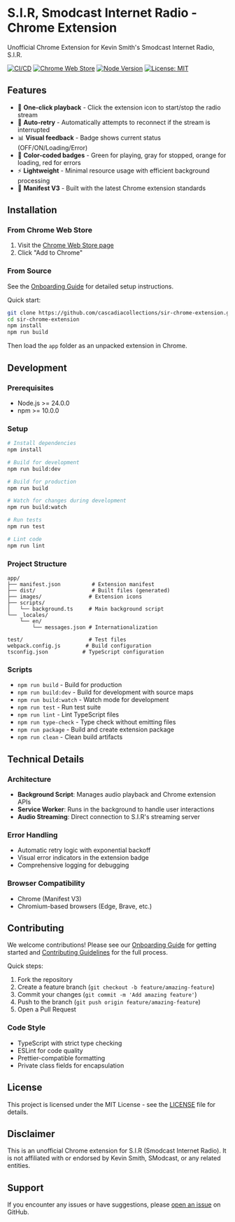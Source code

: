 # S.I.R, Smodcast Internet Radio - Chrome Extension

Unofficial Chrome Extension for Kevin Smith's Smodcast Internet Radio, S.I.R.

[![CI/CD](https://github.com/cascadiacollections/sir-chrome-extension/actions/workflows/ci.yml/badge.svg)](https://github.com/cascadiacollections/sir-chrome-extension/actions/workflows/ci.yml)
[![Chrome Web Store](https://img.shields.io/chrome-web-store/d/gmmjhhjkjopgmnpidenddlplckefdbjd.svg)](https://chrome.google.com/webstore/developer/edit/gmmjhhjkjopgmnpidenddlplckefdbjd)
[![Node Version](https://img.shields.io/badge/node-%3E%3D24.0.0-brightgreen)](https://nodejs.org)
[![License: MIT](https://img.shields.io/badge/License-MIT-blue.svg)](LICENSE)

## Features

- 🎵 **One-click playback** - Click the extension icon to start/stop the radio stream
- 🔄 **Auto-retry** - Automatically attempts to reconnect if the stream is interrupted
- 📊 **Visual feedback** - Badge shows current status (OFF/ON/Loading/Error)
- 🎨 **Color-coded badges** - Green for playing, gray for stopped, orange for loading, red for
  errors
- ⚡ **Lightweight** - Minimal resource usage with efficient background processing
- 🔧 **Manifest V3** - Built with the latest Chrome extension standards

## Installation

### From Chrome Web Store

1. Visit the
   [Chrome Web Store page](https://chrome.google.com/webstore/developer/edit/gmmjhhjkjopgmnpidenddlplckefdbjd)
2. Click "Add to Chrome"

### From Source

See the [Onboarding Guide](ONBOARDING.md) for detailed setup instructions.

Quick start:

```bash
git clone https://github.com/cascadiacollections/sir-chrome-extension.git
cd sir-chrome-extension
npm install
npm run build
```

Then load the `app` folder as an unpacked extension in Chrome.

## Development

### Prerequisites

- Node.js >= 24.0.0
- npm >= 10.0.0

### Setup

```bash
# Install dependencies
npm install

# Build for development
npm run build:dev

# Build for production
npm run build

# Watch for changes during development
npm run build:watch

# Run tests
npm run test

# Lint code
npm run lint
```

### Project Structure

```
app/
├── manifest.json          # Extension manifest
├── dist/                  # Built files (generated)
├── images/               # Extension icons
├── scripts/
│   └── background.ts     # Main background script
└── _locales/
    └── en/
        └── messages.json # Internationalization

test/                     # Test files
webpack.config.js        # Build configuration
tsconfig.json           # TypeScript configuration
```

### Scripts

- `npm run build` - Build for production
- `npm run build:dev` - Build for development with source maps
- `npm run build:watch` - Watch mode for development
- `npm run test` - Run test suite
- `npm run lint` - Lint TypeScript files
- `npm run type-check` - Type check without emitting files
- `npm run package` - Build and create extension package
- `npm run clean` - Clean build artifacts

## Technical Details

### Architecture

- **Background Script**: Manages audio playback and Chrome extension APIs
- **Service Worker**: Runs in the background to handle user interactions
- **Audio Streaming**: Direct connection to S.I.R's streaming server

### Error Handling

- Automatic retry logic with exponential backoff
- Visual error indicators in the extension badge
- Comprehensive logging for debugging

### Browser Compatibility

- Chrome (Manifest V3)
- Chromium-based browsers (Edge, Brave, etc.)

## Contributing

We welcome contributions! Please see our [Onboarding Guide](ONBOARDING.md) for getting started and [Contributing Guidelines](CONTRIBUTING.md) for the full process.

Quick steps:

1. Fork the repository
2. Create a feature branch (`git checkout -b feature/amazing-feature`)
3. Commit your changes (`git commit -m 'Add amazing feature'`)
4. Push to the branch (`git push origin feature/amazing-feature`)
5. Open a Pull Request

### Code Style

- TypeScript with strict type checking
- ESLint for code quality
- Prettier-compatible formatting
- Private class fields for encapsulation

## License

This project is licensed under the MIT License - see the [LICENSE](LICENSE) file for details.

## Disclaimer

This is an unofficial Chrome extension for S.I.R (Smodcast Internet Radio). It is not affiliated
with or endorsed by Kevin Smith, SModcast, or any related entities.

## Support

If you encounter any issues or have suggestions, please
[open an issue](https://github.com/cascadiacollections/sir-chrome-extension/issues) on GitHub.
